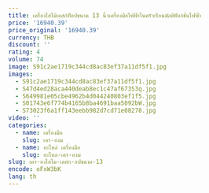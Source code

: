 ```yaml
---
title: เครื่องไสไม้เดสก์ท็อปขนาด 13 นิ้วเครื่องมือไฟฟ้าในครัวเรือนมัลติฟังก์ชั่นไฟฟ้า
price: '16940.39'
price_original: '16940.39'
currency: THB
discount: ''
rating: 4
volume: 74
image: S91c2ae1719c344cd8ac83ef37a11df5f1.jpg
images:
  - S91c2ae1719c344cd8ac83ef37a11df5f1.jpg
  - S47d4ed28aca440deab8ec1c47af67353q.jpg
  - S649981e05cbe4962b4d044240803ef1f5.jpg
  - S01743e6f774b4165b8ba4691baa5092bW.jpg
  - S73023f6a1ff143eebb982d7cd71e08278.jpg
video: ''
categories:
  - name: เครื่องมือ
    slug: เคร-องม
  - name: อะไหล่ เครื่องมือ
    slug: อะไหล-เคร-องม
slug: เคร-องไสไม-เดสก-อปขนาด-13
encode: oFxW3bK
lang: th
---
```

  